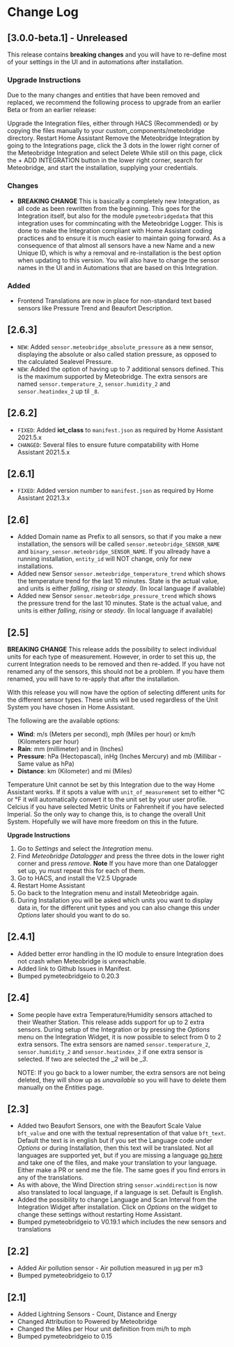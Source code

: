 # Change Log

## [3.0.0-beta.1] - Unreleased

This release contains **breaking changes** and you will have to re-define most of your settings in the UI and in automations after installation.

### Upgrade Instructions
Due to the many changes and entities that have been removed and replaced, we recommend the following process to upgrade from an earlier Beta or from an earlier release:

Upgrade the Integration files, either through HACS (Recommended) or by copying the files manually to your custom_components/meteobridge directory.
Restart Home Assistant
Remove the Meteobridge Integration by going to the Integrations page, click the 3 dots in the lower right corner of the Meteobridge Integration and select Delete
While still on this page, click the + ADD INTEGRATION button in the lower right corner, search for Meteobridge, and start the installation, supplying your credentials.

### Changes
- **BREAKING CHANGE** This is basically a completely new Integration, as all code as been rewritten from the beginning. This goes for the Integration itself, but also for the module `pymeteobridgedata` that this integration uses for commincating with the Meteobridge Logger. This is done to make the Integration compliant with Home Assistant coding practices and to ensure it is much easier to maintain going forward. As a consequence of that almost all sensors have a new Name and a new Unique ID, which is why a removal and re-installation is the best option when updating to this version. You will also have to change the sensor names in the UI and in Automations that are based on this Integration.

### Added
- Frontend Translations are now in place for non-standard text based sensors like Pressure Trend and Beaufort Description.

## [2.6.3]

* `NEW`: Added `sensor.meteobridge_absolute_pressure` as a new sensor, displaying the absolute or also called station pressure, as opposed to the calculated Sealevel Pressure.
* `NEW`: Added the option of having up to 7 additional sensors defined. This is the maximum supported by Meteobridge. The extra sensors are named `sensor.temperature_2`, `sensor.humidity_2` and `sensor.heatindex_2` up til `_8`.


## [2.6.2]

* `FIXED`: Added **iot_class** to `manifest.json` as required by Home Assistant 2021.5.x
* `CHANGED`: Several files to ensure future compatability with Home Assistant 2021.5.x

## [2.6.1]

* `FIXED`: Added version number to `manifest.json` as required by Home Assistant 2021.3.x


## [2.6]

* Added Domain name as Prefix to all sensors, so that if you make a new installation, the sensors will be called `sensor.meteobridge_SENSOR_NAME` and `binary_sensor.meteobridge_SENSOR_NAME`. If you allready have a running installation, `entity_id` will NOT change, only for new installations.
* Added new Sensor `sensor.meteobridge_temperature_trend` which shows the temperature trend for the last 10 minutes. State is the actual value, and units is either *falling*, *rising* or *steady*. (In local language if available)
* Added new Sensor `sensor.meteobridge_pressure_trend` which shows the pressure trend for the last 10 minutes. State is the actual value, and units is either *falling*, *rising* or *steady*. (In local language if available)

## [2.5]

**BREAKING CHANGE** This release adds the possibility to select individual units for each type of measurement. However, in order to set this up, the current Integration needs to be removed and then re-added. If you have not renamed any of the sensors, this should not be a problem. If you have them renamed, you will have to re-apply that after the installation.

With this release you will now have the option of selecting different units for the different sensor types. These units will be used regardless of the Unit System you have chosen in Home Assistant.

The following are the available options:
* **Wind**: m/s (Meters per second), mph (Miles per hour) or km/h (Kilometers per hour)
* **Rain**: mm (millimeter) and in (Inches)
* **Pressure**: hPa (Hectopascal), inHg (Inches Mercury) and mb (Millibar - Same value as hPa)
* **Distance**: km (Kilometer) and mi (Miles)

Temperature Unit cannot be set by this Integration due to the way Home Assistant works. If it spots a value with `unit_of_measurement` set to either °C or °F it will automatically convert it to the unit set by your user profile. Celcius if you have selected Metric Units or Fahrenheit if you have selected Imperial. So the only way to change this, is to change the overall Unit System. Hopefully we will have more freedom on this in the future.

**Upgrade Instructions**
1. Go to *Settings* and select the *Integration* menu.
2. Find *Meteobridge Datalogger* and press the three dots in the lower right corner and press *remove*.
  **Note** If you have more than one Datalogger set up, yu must repeat this for each of them.
3. Go to HACS, and install the V2.5 Upgrade
4. Restart Home Assistant
5. Go back to the Integration menu and install Meteobridge again.
6. During Installation you will be asked which units you want to display data in, for the different unit types and you can also change this under *Options* later should you want to do so.

## [2.4.1]
* Added better error handling in the IO module to ensure Integration does not crash when Meteobridge is unreachable.
* Added link to Github Issues in Manifest.
* Bumped pymeteobridgeio to 0.20.3

## [2.4]
* Some people have extra Temperature/Humidity sensors attached to their Weather Station. This release adds support for up to 2 extra sensors. During setup of the Integration or by pressing the *Options* menu on the Integration Widget, it is now possible to select from 0 to 2 extra sensors. The extra sensors are named `sensor.temperature_2`, `sensor.humidity_2` and `sensor.heatindex_2` if one extra sensor is selected. If two are selected the *_2* will be *_3*.

  NOTE: If you go back to a lower number, the extra sensors are not being deleted, they will show up as *unavailable* so you will have to delete them manually on the *Entities* page.

## [2.3]

* Added two Beaufort Sensors, one with the Beaufort Scale Value `bft_value` and one with the textual representation of that value `bft_text`. Default the text is in english but if you set the Language code under *Options* or during Installation, then this text will be translated. Not all languages are supported yet, but if you are missing a language [go here](https://github.com/briis/pymeteobridgeio/tree/master/pymeteobridgeio/translations) and take one of the files, and make your translation to your language. Either make a PR or send me the file. The same goes if you find errors in any of the translations.
* As with above, the Wind Direction string `sensor.winddirection` is now also translated to local language, if a language is set. Default is English.
* Added the possibility to change Language and Scan Interval from the Integration Widget after installation. Click on *Options* on the widget to change these settings without restarting Home Assistant.
* Bumped pymeteobridgeio to V0.19.1 which includes the new sensors and translations

## [2.2]

* Added Air pollution sensor - Air pollution measured in µg per m3
* Bumped pymeteobridgeio to 0.17

## [2.1]

* Added Lightning Sensors - Count, Distance and Energy
* Changed Attribution to Powered by Meteobridge
* Changed the Miles per Hour unit definition from mi/h to mph
* Bumped pymeteobridgeio to 0.15
